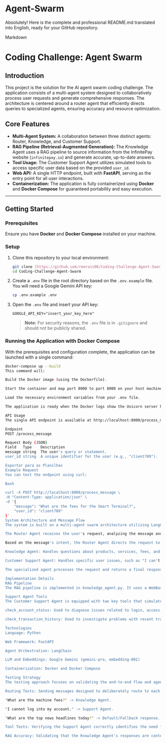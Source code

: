 # Agent-Swarm
Absolutely! Here is the complete and professional README.md translated into English, ready for your GitHub repository.

Markdown

# Coding Challenge: Agent Swarm

## Introduction

This project is the solution for the AI agent swarm coding challenge. The application consists of a multi-agent system designed to collaboratively process user requests and generate comprehensive responses. The architecture is centered around a router agent that efficiently directs queries to specialized agents, ensuring accuracy and resource optimization.

## Core Features

* **Multi-Agent System:** A collaboration between three distinct agents: Router, Knowledge, and Customer Support.
* **RAG Pipeline (Retrieval-Augmented Generation):** The Knowledge Agent uses a RAG pipeline to source information from the InfinitePay website (`infinitepay.io`) and generate accurate, up-to-date answers.
* **Tool Usage:** The Customer Support Agent utilizes simulated tools to access specific user data based on the provided `user_id`.
* **Web API:** A single HTTP endpoint, built with **FastAPI**, serving as the entry point for all user interactions.
* **Containerization:** The application is fully containerized using **Docker** and **Docker Compose** for guaranteed portability and easy execution.

---

## Getting Started

### Prerequisites

Ensure you have **Docker** and **Docker Compose** installed on your machine.

### Setup

1.  Clone this repository to your local environment:
    ```bash
    git clone [https://github.com/rmorais06/Coding-Challenge-Agent-Swarm.git](https://github.com/rmorais06/Coding-Challenge-Agent-Swarm.git)
    cd Coding-Challenge-Agent-Swarm
    ```

2.  Create a `.env` file in the root directory based on the `.env.example` file. You will need a Google Gemini API key:
    ```bash
    cp .env.example .env
    ```

3.  Open the `.env` file and insert your API key:
    ```
    GOOGLE_API_KEY="insert_your_key_here"
    ```
    > **Note:** For security reasons, the `.env` file is in `.gitignore` and should not be publicly shared.

### Running the Application with Docker Compose

With the prerequisites and configuration complete, the application can be launched with a single command:

```bash
docker-compose up --build
This command will:

Build the Docker image (using the Dockerfile).

Start the container and map port 8000 to port 8000 on your host machine.

Load the necessary environment variables from your .env file.

The application is ready when the Docker logs show the Uvicorn server has started.

API Usage
The single API endpoint is available at http://localhost:8000/process_message. It accepts POST requests with a JSON body.

Endpoint
POST /process_message

Request Body (JSON)
Field	Type	Description
message	string	The user's query or statement.
user_id	string	A unique identifier for the user (e.g., "client789").

Exportar para as Planilhas
Example Request
You can test the endpoint using curl:

Bash

curl -X POST http://localhost:8000/process_message \
-H "Content-Type: application/json" \
-d '{
    "message": "What are the fees for the Smart Terminal?",
    "user_id": "client789"
}'
System Architecture and Message Flow
The system is built on a multi-agent swarm architecture utilizing LangChain. The workflow for a message is as follows:

The Router Agent receives the user's request, analyzing the message and user_id.

Based on the message's intent, the Router Agent directs the request to one of the specialized agents:

Knowledge Agent: Handles questions about products, services, fees, and public InfinitePay information. It uses a RAG pipeline to ensure factually grounded answers.

Customer Support Agent: Handles specific user issues, such as "I can't log in" or "transfer problems." It accesses simulated tools using the user_id to provide contextualized support.

The specialized agent processes the request and returns a final response, which is then sent back to the user via the API endpoint.

Implementation Details
RAG Pipeline
The RAG pipeline is implemented in knowledge_agent.py. It uses a WebBaseLoader to load data from the specified URLs, a RecursiveCharacterTextSplitter to chunk the content, and GoogleGenerativeAIEmbeddings to create vectors. These vectors are stored in a FAISS vectorstore for fast semantic search, which retrieves relevant context for the LLM (gemini-pro) to generate the final answer.

Support Agent Tools
The Customer Support Agent is equipped with two key tools that simulate interaction with an external user database:

check_account_status: Used to diagnose issues related to login, access, or general account status.

check_transaction_history: Used to investigate problems with recent transfers, payments, or other financial activity.

Technologies
Language: Python

Web Framework: FastAPI

Agent Orchestration: LangChain

LLM and Embeddings: Google Gemini (gemini-pro, embedding-001)

Containerization: Docker and Docker Compose

Testing Strategy
The testing approach focuses on validating the end-to-end flow and agent behaviors. The strategy relies on manual testing for key scenarios:

Routing Tests: Sending messages designed to deliberately route to each agent type to confirm proper decision-making.

"What are the machine fees?" -> Knowledge Agent.

"I cannot log into my account." -> Support Agent.

"What are the top news headlines today?" -> Default/Fallback response.

Tool Tests: Verifying the Support Agent correctly identifies the need for a tool and uses the provided user_id as an argument to retrieve simulated data.

RAG Accuracy: Validating that the Knowledge Agent's responses are contextually accurate and directly sourced from the specified InfinitePay web pages.






